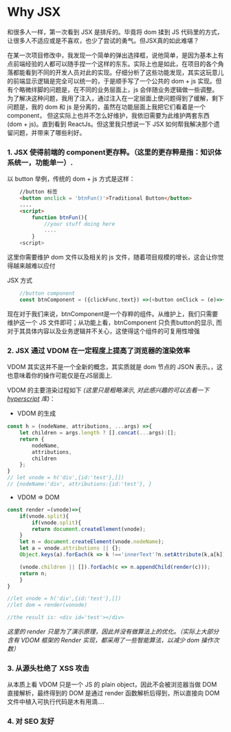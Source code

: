 # Why JSX

和很多人一样，第一次看到 JSX 是排斥的。毕竟将 dom 揉到 JS 代码里的方式，让很多人不适应或是不喜欢，也少了尝试的勇气。但JSX真的如此难堪？

在某一次项目修改中，我发现一个简单的弹出选择框，说他简单，是因为基本上有点前端经验的人都可以随手捏一个这样的东东。实际上也是如此，在项目的各个角落都能看到不同的开发人员对此的实现。仔细分析了这些功能发现，其实这玩意儿的前端显示逻辑是完全可以统一的，于是顺手写了一个公共的 dom + js 实现。但有个略微绊脚的问题是，在不同的业务层面上，js 会伴随业务逻辑做一些调整。为了解决这种问题，我用了注入，通过注入在一定层面上使问题得到了缓解，剩下问题是，我的 dom 和 js 是分离的，虽然在功能层面上我把它们看着是一个 component， 但这实际上也并不怎么好维护，我依旧需要为此维护两套东西(dom + js)。直到看到 ReactJs。但这里我只想说一下 JSX 如何帮我解决那个遗留问题，并带来了哪些利好。

### 1.  JSX 使得前端的 component更存粹。（这里的更存粹是指：知识体系统一，功能单一）.

以 button 举例，传统的 dom + js 方式是这样：

```html
    //button 标签
    <button onclick = 'btnFun()'>Traditional Button</button>
    ....
    <script>
        function btnFun(){
            //your stuff doing here
            ....
        }
    <script>
```
这里你需要维护 dom 文件以及相关的 js 文件，随着项目规模的增长，这会让你觉得越来越难以应付

JSX 方式
```javascript
    //button component
    const btnComponent = ({clickFunc,text}) =>(<button onClick = (e)=>{clickFunc(e);}>{text}</button>)
```
现在对于我们来说，btnComponent是一个存粹的组件。从维护上，我们只需要维护这一个 JS 文件即可；从功能上看，btnComponent 只负责button的显示, 而对于其具体内容以及业务逻辑并不关心，这使得这个组件的可复用性增强

### 2. JSX 通过 VDOM 在一定程度上提高了浏览器的渲染效率

VDOM 其实这并不是一个全新的概念，其实质就是 dom 节点的 JSON 表示。，这也意味着你的操作可能仅是在JS层面上. 

VDOM 的主要渲染过程如下 *(这里只是粗略演示, 对此感兴趣的可以去看一下 [hyperscript](https://github.com/hyperhype/hyperscript) 库)*： 

- VDOM 的生成 

```javascript
const h = (nodeName, attributions, ...args) =>{
    let children = args.length ? [].concat(...args):[];
    return {
        nodeName,
        attributions,
        children
    };
}
// let vnode = h('div',{id:'test'},[])
// {nodeName:'div', attributions:{id:'test'}, }
````
- VDOM => DOM

```javascript
const render =(vnode)=>{
    if(vnode.split){
        if(vnode.split){
        return document.createElement(vnode);
    }
    let n = document.createElement(vnode.nodeName);
    let a = vnode.attributions || {};
    Object.keys(a).forEach(k => k !=='innerText'?n.setAttribute(k,a[k]):n.innerText=a[k]);

    (vnode.children || []).forEach(c => n.appendChild(render(c)));
    return n;
    }
}

//let vnode = h('div',{id:'test'},[])
//let dom = render(vonode)

//the result is: <div id='test'></div>

```
*这里的 render 只是为了演示原理，因此并没有做算法上的优化。（实际上大部分含有 VDOM 框架的 Render 实现，都采用了一些智能算法，以减少 dom 操作次数）*

### 3. 从源头杜绝了 XSS 攻击

从本质上看 VDOM 只是一个 JS 的 plain object，因此不会被浏览器当做 DOM 直接解析，最终得到的 DOM 是通过 render 函数解析后得到，所以直接向 DOM 文件中植入可执行代码是木有用滴.... 

### 4. 对 SEO 友好